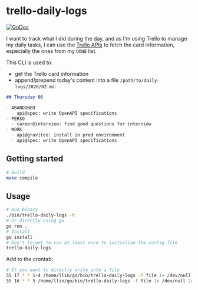 # trello-daily-logs

[![GoDoc](https://godoc.org/l-lin/trello-daily-logs?status.svg)](https://godoc.org/l-lin/trello-daily-logs)

I want to track what I did during the day, and as I'm using Trello to manage my daily tasks, I can
use the [Trello APIs](https://developers.trello.com/docs/api-introduction) to fetch the card
information, especially the ones from my `DONE` list.

This CLI is used to:

- get the Trello card information
- append/prepend today's content into a file `/path/to/daily-logs/2020/02.md`:

```md
## Thursday 06

- ABANDONED
  - api@spec: write OpenAPI specifications
- PERSO
  - career@interview: find good questions for interview
- WORK
  - api@gravitee: install in prod environment
  - api@spec: write OpenAPI specifications

```

## Getting started

```bash
# Build
make compile
```

## Usage

```bash
# Run binary
./bin/trello-daily-logs -h
# Or directly using go
go run .
# Install
go install
# Don't forget to run at least once to initialize the config file
trello-daily-logs
```

Add to the crontab:

```bash
# If you want to directly write into a file
55 17 * * 1-4 /home/llin/go/bin/trello-daily-logs -f file 1> /dev/null 2> /tmp/trello-daily-logs.log
55 16 * * 5 /home/llin/go/bin/trello-daily-logs -f file 1> /dev/null 2> /tmp/trello-daily-logs.log
```

